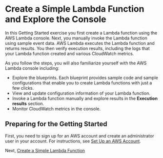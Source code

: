 # Create a Simple Lambda Function and Explore the Console<a name="getting-started-create-function"></a>

In this Getting Started exercise you first create a Lambda function using the AWS Lambda console\. Next, you manually invoke the Lambda function using sample event data\. AWS Lambda executes the Lambda function and returns results\. You then verify execution results, including the logs that your Lambda function created and various CloudWatch metrics\. 

As you follow the steps, you will also familiarize yourself with the AWS Lambda console including:
+ Explore the blueprints\. Each blueprint provides sample code and sample configurations that enable you to create Lambda functions with just a few clicks\. 
+ View and update configuration information of your Lambda function\.
+ Invoke a Lambda function manually and explore results in the **Execution results** section\.
+ Monitor CloudWatch metrics in the console\.

## Preparing for the Getting Started<a name="get-started-prepare"></a>

First, you need to sign up for an AWS account and create an administrator user in your account\. For instructions, see [Set Up an AWS Account](setup.md)\.

Next, [Create a Simple Lambda Function](get-started-create-function.md) 